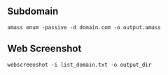 ## Subdomain

```
amass enum -passive -d domain.com -o output.amass
```

## Web Screenshot

```
webscreenshot -i list_domain.txt -o output_dir
```
